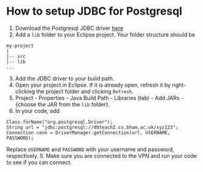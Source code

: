 How to setup JDBC for Postgresql
================================
1. Download the Postgresql JDBC driver [here][driver-link]
2. Add a `lib` folder to your Eclipse project. Your folder structure should be
  ```
  my-project
  |
  |-- src
  |-- lib
  ...
  ```
3. Add the JDBC driver to your build path.
  1. Open your project in Eclipse. If it is already open, refresh it by right-clicking the project folder and clicking `Refresh`.
  2. Project - Properties - Java Build Path - Libraries (tab) - Add JARs - {choose the JAR from the `lib` folder}.
4. In your code, add
  ```
  Class.forName("org.postgresql.Driver");
  String url = "jdbc:postgresql://dbteach2.cs.bham.ac.uk/xyz123";
  Connection conn = DriverManager.getConnection(url, USERNAME, PASSWORD);
  ```
  Replace `USERNAME` and `PASSWORD` with your username and password, respectively.
5. Make sure you are connected to the VPN and run your code to see if you can connect.

[driver-link]: https://jdbc.postgresql.org/download.html
